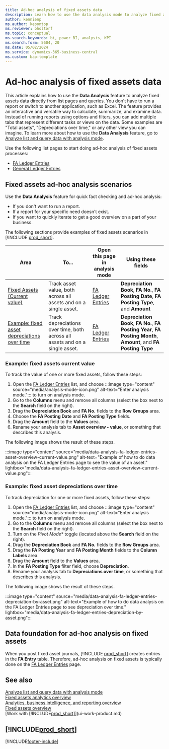 ```yaml
---
title: Ad-hoc analysis of fixed assets data
description: Learn how to use the data analysis mode to analyze fixed assets data.
author: kennienp
ms.author: kepontop
ms.reviewer: bholtorf
ms.topic: conceptual
ms.search.keywords: bi, power BI, analysis, KPI
ms.search.form: 5604, 20
ms.date: 05/02/2024
ms.service: dynamics-365-business-central
ms.custom: bap-template
---
```


# Ad-hoc analysis of fixed assets data

This article explains how to use the **Data Analysis** feature to analyze fixed assets data directly from list pages and queries. You don't have to run a report or switch to another application, such as Excel. The feature provides an interactive and versatile way to calculate, summarize, and examine data. Instead of running reports using options and filters, you can add multiple tabs that represent different tasks or views on the data. Some examples are "Total assets", "Depreciations over time," or any other view you can imagine. To learn more about how to use the **Data Analysis** feature, go to [Analyze list and query data with analysis mode](analysis-mode.md).

Use the following list pages to start doing ad-hoc analysis of fixed assets processes:

- [FA Ledger Entries](https://businesscentral.dynamics.com/?page=5604)
- [General Ledger Entries](https://businesscentral.dynamics.com/?page=20)

## Fixed assets ad-hoc analysis scenarios

Use the **Data Analysis** feature for quick fact checking and ad-hoc analysis:

- If you don't want to run a report.
- If a report for your specific need doesn't exist.
- If you want to quickly iterate to get a good overview on a part of your business.

The following sections provide examples of fixed assets scenarios in [!INCLUDE [prod_short](includes/prod_short.md)].

| Area | To... | Open this page in analysis mode | Using these fields |
| ---- | ----- | ------------------------------- |------------------- |
| [Fixed Assets (Current value)](#example-fixed-assets-current-value) | Track asset value, both across all assets and on a single asset. | [FA Ledger Entries](https://businesscentral.dynamics.com/?page=5604) | **Depreciation Book**, **FA No.**, **FA Posting Date**, **FA Posting Type**, and **Amount** |
|[Example: fixed asset depreciations over time](#example-fixed-asset-depreciations-over-time) | Track depreciations over time, both across all assets and on a single asset. | [FA Ledger Entries](https://businesscentral.dynamics.com/?page=5604) | **Depreciation Book**, **FA No.**, **FA Posting Year**, **FA Posting Month**, **Amount**, and **FA Posting Type** |

### Example: fixed assets current value

To track the value of one or more fixed assets, follow these steps:

1. Open the [FA Ledger Entries](https://businesscentral.dynamics.com/?page=5604) list, and choose :::image type="content" source="media/analysis-mode-icon.png" alt-text="Enter analysis mode."::: to turn on analysis mode.
1. Go to the **Columns** menu and remove all columns (select the box next to the **Search** field on the right).
1. Drag the **Depreciation Book** and **FA No.** fields to the **Row Groups** area.
1. Choose the **FA Posting Date** and **FA Posting Type** fields.
1. Drag the **Amount** field to the **Values** area.
1. Rename your analysis tab to **Asset overview - value**, or something that describes this analysis.

The following image shows the result of these steps.

:::image type="content" source="media/data-analysis-fa-ledger-entries-asset-overview-current-value.png" alt-text="Example of how to do data analysis on the FA Ledger Entries page to see the value of an asset." lightbox="media/data-analysis-fa-ledger-entries-asset-overview-current-value.png":::

### Example: fixed asset depreciations over time

To track depreciation for one or more fixed assets, follow these steps:

1. Open the [FA Ledger Entries](https://businesscentral.dynamics.com/?page=5604) list, and choose :::image type="content" source="media/analysis-mode-icon.png" alt-text="Enter analysis mode."::: to turn on analysis mode.
1. Go to the **Columns** menu and remove all columns (select the box next to the **Search** field on the right).
1. Turn on the **Pivot* Mode** toggle (located above the **Search** field on the right).
1. Drag the **Depreciation Book** and **FA No.** fields to the **Row Groups** area.
1. Drag the **FA Posting Year** and **FA Posting Month** fields to the **Column Labels** area.
1. Drag the **Amount** field to the **Values** area.
1. In the **FA Posting Type** filter field, choose **Depreciation**.
1. Rename your analysis tab to **Depreciations over time**, or something that describes this analysis.

The following image shows the result of these steps.

:::image type="content" source="media/data-analysis-fa-ledger-entries-depreciation-by-asset.png" alt-text="Example of how to do data analysis on the FA Ledger Entries page to see depreciation over time." lightbox="media/data-analysis-fa-ledger-entries-depreciation-by-asset.png":::

## Data foundation for ad-hoc analysis on fixed assets

When you post fixed asset journals, [!INCLUDE [prod_short](includes/prod_short.md)] creates entries in the **FA Entry** table. Therefore, ad-hoc analysis on fixed assets is typically done on the [FA Ledger Entries](https://businesscentral.dynamics.com/?page=5604) page.

## See also

[Analyze list and query data with analysis mode](analysis-mode.md)  
[Fixed assets analytics overview](fa-analytics-overview.md)  
[Analytics, business intelligence, and reporting overview](reports-bi-reporting.md)  
[Fixed assets overview](fa-manage.md)  
[Work with [!INCLUDE[prod_short](includes/prod_short.md)]](ui-work-product.md)  

## [!INCLUDE[prod_short](includes/free_trial_md.md)]  

[!INCLUDE[footer-include](includes/footer-banner.md)]